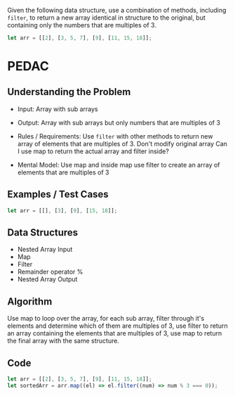 Given the following data structure, use a combination of methods, including `filter`, to return a new array identical in structure to the original, but containing only the numbers that are multiples of 3.

```js
let arr = [[2], [3, 5, 7], [9], [11, 15, 18]];
```

# PEDAC

## Understanding the Problem

- Input:
  Array with sub arrays

- Output:
  Array with sub arrays but only numbers that are multiples of 3

- Rules / Requirements:
  Use `filter` with other methods to return new array of elements that are multiples of 3.
  Don't modify original array
  Can I use map to return the actual array and filter inside?

- Mental Model:
  Use map and inside map use filter to create an array of elements that are multiples of 3

## Examples / Test Cases

```js
let arr = [[], [3], [9], [15, 18]];
```

## Data Structures

- Nested Array
  Input
- Map
- Filter
- Remainder operator %
- Nested Array
  Output

## Algorithm

Use map to loop over the array,
for each sub array, filter through it's elements and determine which of them are multiples of 3, use filter to return an array containing the elements that are multiples of 3,
use map to return the final array with the same structure.

## Code

```js
let arr = [[2], [3, 5, 7], [9], [11, 15, 18]];
let sortedArr = arr.map((el) => el.filter((num) => num % 3 === 0));
```
